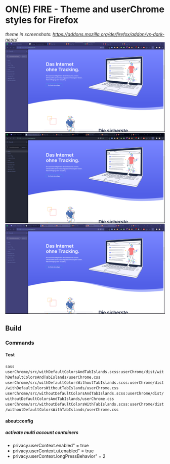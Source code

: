 # ON(E) FIRE - Theme and userChrome styles for Firefox
*theme in screenshots: https://addons.mozilla.org/de/firefox/addon/vx-dark-neon/*
![Screenshot](userChrome/screenshot.png)
![Screenshot 2](userChrome/screenshot-default-colors-tab-islands.png)
![Screenshot 3](userChrome/screenshot-tab-islands.png)

## Build
### Commands
#### Test
`sass userChrome/src/withDefaultColorsAndTabIslands.scss:userChrome/dist/withDefaultColorsAndTabIslands/userChrome.css userChrome/src/withDefaultColorsWithoutTabIslands.scss:userChrome/dist/withDefaultColorsWithoutTabIslands/userChrome.css userChrome/src/withoutDefaultColorsAndTabIslands.scss:userChrome/dist/withoutDefaultColorsAndTabIslands/userChrome.css userChrome/src/withoutDefaultColorsWithTabIslands.scss:userChrome/dist/withoutDefaultColorsWithTabIslands/userChrome.css`

#### about:config
##### activate multi account containers
- privacy.userContext.enabled" = true
- privacy.userContext.ui.enabled" = true
- privacy.userContext.longPressBehavior" = 2